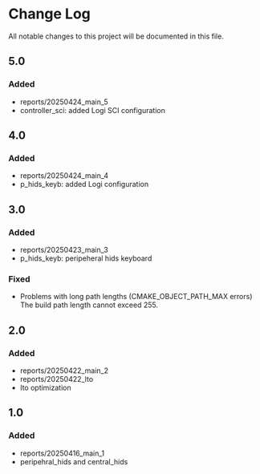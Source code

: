 # Change Log
All notable changes to this project will be documented in this file.

## 5.0

### Added
- reports/20250424_main_5
- controller_sci: added Logi SCI configuration 
  
## 4.0

### Added
- reports/20250424_main_4
- p_hids_keyb: added Logi configuration 

## 3.0

### Added
- reports/20250423_main_3
- p_hids_keyb: peripeheral hids keyboard 
  
### Fixed
- Problems with long path lengths (CMAKE_OBJECT_PATH_MAX errors)
The build path length cannot exceed 255.


## 2.0

### Added
- reports/20250422_main_2
- reports/20250422_lto
- lto optimization

## 1.0

### Added
- reports/20250416_main_1
- peripehral_hids and central_hids  




